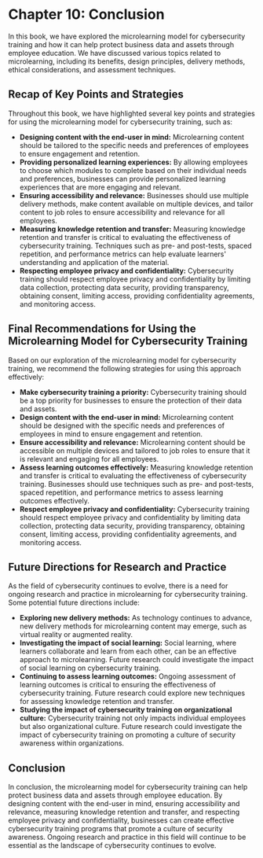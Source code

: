 Chapter 10: Conclusion
======================

In this book, we have explored the microlearning model for cybersecurity training and how it can help protect business data and assets through employee education. We have discussed various topics related to microlearning, including its benefits, design principles, delivery methods, ethical considerations, and assessment techniques.

Recap of Key Points and Strategies
----------------------------------

Throughout this book, we have highlighted several key points and strategies for using the microlearning model for cybersecurity training, such as:

* **Designing content with the end-user in mind:** Microlearning content should be tailored to the specific needs and preferences of employees to ensure engagement and retention.
* **Providing personalized learning experiences:** By allowing employees to choose which modules to complete based on their individual needs and preferences, businesses can provide personalized learning experiences that are more engaging and relevant.
* **Ensuring accessibility and relevance:** Businesses should use multiple delivery methods, make content available on multiple devices, and tailor content to job roles to ensure accessibility and relevance for all employees.
* **Measuring knowledge retention and transfer:** Measuring knowledge retention and transfer is critical to evaluating the effectiveness of cybersecurity training. Techniques such as pre- and post-tests, spaced repetition, and performance metrics can help evaluate learners' understanding and application of the material.
* **Respecting employee privacy and confidentiality:** Cybersecurity training should respect employee privacy and confidentiality by limiting data collection, protecting data security, providing transparency, obtaining consent, limiting access, providing confidentiality agreements, and monitoring access.

Final Recommendations for Using the Microlearning Model for Cybersecurity Training
----------------------------------------------------------------------------------

Based on our exploration of the microlearning model for cybersecurity training, we recommend the following strategies for using this approach effectively:

* **Make cybersecurity training a priority:** Cybersecurity training should be a top priority for businesses to ensure the protection of their data and assets.
* **Design content with the end-user in mind:** Microlearning content should be designed with the specific needs and preferences of employees in mind to ensure engagement and retention.
* **Ensure accessibility and relevance:** Microlearning content should be accessible on multiple devices and tailored to job roles to ensure that it is relevant and engaging for all employees.
* **Assess learning outcomes effectively:** Measuring knowledge retention and transfer is critical to evaluating the effectiveness of cybersecurity training. Businesses should use techniques such as pre- and post-tests, spaced repetition, and performance metrics to assess learning outcomes effectively.
* **Respect employee privacy and confidentiality:** Cybersecurity training should respect employee privacy and confidentiality by limiting data collection, protecting data security, providing transparency, obtaining consent, limiting access, providing confidentiality agreements, and monitoring access.

Future Directions for Research and Practice
-------------------------------------------

As the field of cybersecurity continues to evolve, there is a need for ongoing research and practice in microlearning for cybersecurity training. Some potential future directions include:

* **Exploring new delivery methods:** As technology continues to advance, new delivery methods for microlearning content may emerge, such as virtual reality or augmented reality.
* **Investigating the impact of social learning:** Social learning, where learners collaborate and learn from each other, can be an effective approach to microlearning. Future research could investigate the impact of social learning on cybersecurity training.
* **Continuing to assess learning outcomes:** Ongoing assessment of learning outcomes is critical to ensuring the effectiveness of cybersecurity training. Future research could explore new techniques for assessing knowledge retention and transfer.
* **Studying the impact of cybersecurity training on organizational culture:** Cybersecurity training not only impacts individual employees but also organizational culture. Future research could investigate the impact of cybersecurity training on promoting a culture of security awareness within organizations.

Conclusion
----------

In conclusion, the microlearning model for cybersecurity training can help protect business data and assets through employee education. By designing content with the end-user in mind, ensuring accessibility and relevance, measuring knowledge retention and transfer, and respecting employee privacy and confidentiality, businesses can create effective cybersecurity training programs that promote a culture of security awareness. Ongoing research and practice in this field will continue to be essential as the landscape of cybersecurity continues to evolve.
